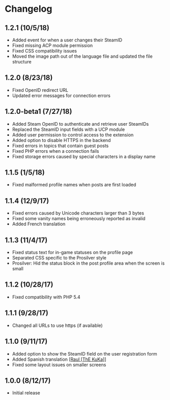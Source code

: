 # Changelog

## 1.2.1 (10/5/18)

* Added event for when a user changes their SteamID
* Fixed missing ACP module permission
* Fixed CSS compatibility issues
* Moved the image path out of the language file and updated the file structure

## 1.2.0 (8/23/18)

* Fixed OpenID redirect URL
* Updated error messages for connection errors

## 1.2.0-beta1 (7/27/18)

* Added Steam OpenID to authenticate and retrieve user SteamIDs
* Replaced the SteamID input fields with a UCP module
* Added user permission to control access to the extension
* Added option to disable HTTPS in the backend
* Fixed errors in topics that contain guest posts
* Fixed PHP errors when a connection fails
* Fixed storage errors caused by special characters in a display name

## 1.1.5 (1/5/18)

* Fixed malformed profile names when posts are first loaded

## 1.1.4 (12/9/17)

* Fixed errors caused by Unicode characters larger than 3 bytes
* Fixed some vanity names being erroneously reported as invalid
* Added French translation

## 1.1.3 (11/4/17)

* Fixed status text for in-game statuses on the profile page
* Separated CSS specific to the Prosilver style
* Prosilver: Hid the status block in the post profile area when the screen is small

## 1.1.2 (10/28/17)

* Fixed compatibility with PHP 5.4

## 1.1.1 (9/28/17)

* Changed all URLs to use https (if available)

## 1.1.0 (9/11/17)

* Added option to show the SteamID field on the user registration form
* Added Spanish translation [[Raul [ThE KuKa]](https://www.phpbb.com/community/memberlist.php?mode=viewprofile&u=94590)]
* Fixed some layout issues on smaller screens

## 1.0.0 (8/12/17)

* Initial release
